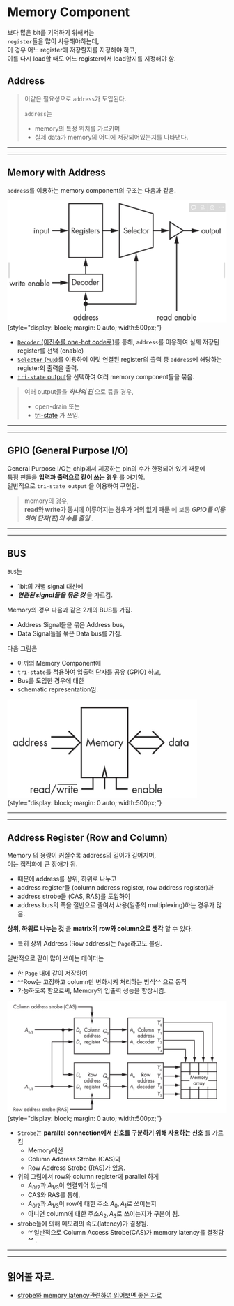 # Memory Component

보다 많은 bit를 기억하기 위해서는  
`register`들을 많이 사용해야하는데,  
이 경우 어느 register에 저장할지를 지정해야 하고,  
이를 다시 load할 때도 어느 register에서 load할지를 지정해야 함.  

## Address
> 이같은 필요성으로 `address`가 도입된다.  
>
> `address`는
>
> * memory의 특정 위치를 가르키며 
> * 실제 data가 memory의 어디에 저장되어있는지를 나타낸다.

---

---

## Memory with Address

`address`를 이용하는 memory component의 구조는 다음과 같음.

![memory_with_address](img/memory_with_address.png){style="display: block; margin: 0 auto; width:500px;"}

* [`Decoder` (이진수를 one-hot code로)](https://dsaint31.tistory.com/404#--%---Binary-%--Decoder%----)를 통해, `address`를 이용하여 실제 저장된 register를 선택 (enable)
* [`Selector` (`Mux`)](https://dsaint31.tistory.com/403#--%--Multiplexer)를 이용하여 여럿 연결된 register의 출력 중 `address`에 해당하는 register의 출력을 출력.
* [`tri-state` output](../ch02_co/ce02_04_4_3_tri_state_output.md)을 선택하여 여러 memory component들을 묶음.

> 여러 output들을 ***하나의 핀*** 으로 묶을 경우,  
>
> * open-drain 또는 
> * [tri-state](https://dsaint31.me/mkdocs_site/CE/ch03_seq/ce03_02_1_memory1/#memory-with-address) 가 쓰임. 

---

---

## GPIO (General Purpose I/O)

General Purpose I/O는 chip에서 제공하는 pin의 수가 한정되어 있기 때문에  
특정 핀들을 **입력과 출력으로 같이 쓰는 경우** 를 애기함.  
일반적으로 `tri-state output` 을 이용하여 구현됨.

> memory의 경우,  
> **read와 write가 동시에 이루어지는 경우가 거의 없기 때문** 에
> 보통 ***GPIO를 이용하여 단자(핀)의 수를 줄임*** .

--- 

---

## BUS 

`BUS`는 

* 1bit의 개별 signal 대신에 
* ***연관된 signal들을 묶은 것*** 을 가르킴.

Memory의 경우 다음과 같은 2개의 BUS를 가짐. 

* Address Signal들을 묶은 Address bus, 
* Data Signal들을 묶은 Data bus를 가짐.

다음 그림은  

* 아까의 Memory Component에  
* `tri-state`를 적용하여 입출력 단자를 공유 (GPIO) 하고,  
* Bus를 도입한 경우에 대한
* schematic representation임.

![simplified_memory](img/simplified_memory.png){style="display: block; margin: 0 auto; width:500px;"}

---

---

## Address Register (Row and Column)

Memory 의 용량이 커질수록 address의 길이가 길어지며,  
이는 집적화에 큰 장애가 됨.  

* 때문에 address를 상위, 하위로 나누고 
* address register들 (column address register, row address register)과
* address strobe들 (CAS, RAS)를 도입하여 
* address bus의 폭을 절반으로 줄여서 사용(일종의 multiplexing)하는 경우가 많음.

**상위, 하위로 나누는 것** 을 **matrix의 row와 column으로 생각** 할 수 있다. 

* 특히 상위 Address (Row address)는 `Page`라고도 불림.

일반적으로 같이 많이 쓰이는 데이터는  

* 한 `Page` 내에 같이 저장하여  
* ^^Row는 고정하고 column만 변화시켜 처리하는 방식^^ 으로 동작
* 가능하도록 함으로써, Memory의 입출력 성능을 향상시킴.

![memory_with_address_register](img/memory_with_adress_register.png){style="display: block; margin: 0 auto; width:500px;"}

* `Strobe`는 **parallel connection에서 신호를 구분하기 위해 사용하는 신호** 를 가르킴
    * Memory에선 
    * Column Address Strobe (CAS)와 
    * Row Address Strobe (RAS)가 있음.
* 위의 그림에서 row와 column register에 parallel 하게
    * $A_{0/2}$과 $A_{1/3}$이 연결되어 있는데
    * CAS와 RAS를 통해,
    * $A_{0/2}$과 $A_{1/3}$이 row에 대한 주소 $A_0, A_1$로 쓰이는지
    * 아니면 column에 대한 주소$A_2, A_3$로 쓰이는지가 구분이 됨.
* strobe들에 의해 메모리의 속도(latency)가 결정됨. 
    * ^^일반적으로 Column Access Strobe(CAS)가 memory latency를 결정함^^ .

---

---

## 읽어볼 자료.

* [strobe와 memory latency관련하여 읽어보면 좋은 자료](http://m.enuri.com/knowcom/detail.jsp?kbno=35825&bbsname=guide&cateno=&page=1)
